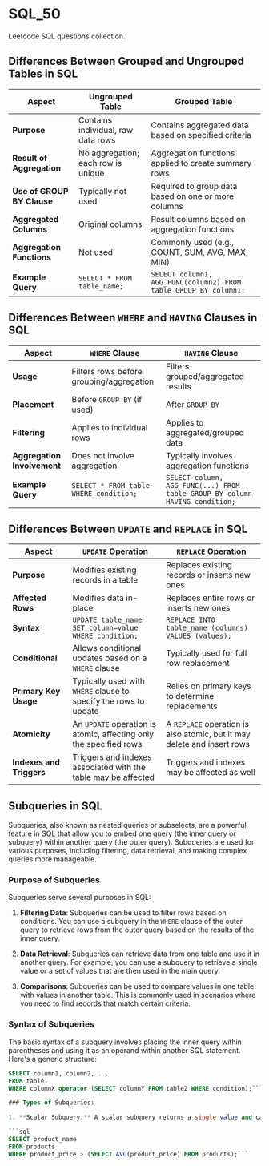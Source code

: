 # SQL_50

Leetcode SQL questions collection.


## Differences Between Grouped and Ungrouped Tables in SQL

| Aspect                      | Ungrouped Table                               | Grouped Table                                           |
|-----------------------------|-----------------------------------------------|--------------------------------------------------------|
| **Purpose**                 | Contains individual, raw data rows           | Contains aggregated data based on specified criteria  |
| **Result of Aggregation**   | No aggregation; each row is unique           | Aggregation functions applied to create summary rows  |
| **Use of GROUP BY Clause**  | Typically not used                            | Required to group data based on one or more columns  |
| **Aggregated Columns**      | Original columns                             | Result columns based on aggregation functions        |
| **Aggregation Functions**   | Not used                                      | Commonly used (e.g., COUNT, SUM, AVG, MAX, MIN)      |
| **Example Query**           | `SELECT * FROM table_name;`                  | `SELECT column1, AGG_FUNC(column2) FROM table GROUP BY column1;` |

## Differences Between `WHERE` and `HAVING` Clauses in SQL

| Aspect                  | `WHERE` Clause                           | `HAVING` Clause                            |
|-------------------------|------------------------------------------|-------------------------------------------|
| **Usage**               | Filters rows before grouping/aggregation | Filters grouped/aggregated results       |
| **Placement**           | Before `GROUP BY` (if used)              | After `GROUP BY`                          |
| **Filtering**           | Applies to individual rows               | Applies to aggregated/grouped data       |
| **Aggregation Involvement** | Does not involve aggregation        | Typically involves aggregation functions |
| **Example Query**       | `SELECT * FROM table WHERE condition;`  | `SELECT column, AGG_FUNC(...) FROM table GROUP BY column HAVING condition;` |


## Differences Between `UPDATE` and `REPLACE` in SQL

| Aspect                    | `UPDATE` Operation                        | `REPLACE` Operation                             |
|---------------------------|------------------------------------------|-------------------------------------------------|
| **Purpose**               | Modifies existing records in a table     | Replaces existing records or inserts new ones   |
| **Affected Rows**         | Modifies data in-place                   | Replaces entire rows or inserts new ones       |
| **Syntax**                | `UPDATE table_name SET column=value WHERE condition;` | `REPLACE INTO table_name (columns) VALUES (values);` |
| **Conditional**           | Allows conditional updates based on a `WHERE` clause | Typically used for full row replacement        |
| **Primary Key Usage**     | Typically used with `WHERE` clause to specify the rows to update | Relies on primary keys to determine replacements |
| **Atomicity**             | An `UPDATE` operation is atomic, affecting only the specified rows | A `REPLACE` operation is also atomic, but it may delete and insert rows |
| **Indexes and Triggers**  | Triggers and indexes associated with the table may be affected | Triggers and indexes may be affected as well    |

## Subqueries in SQL

Subqueries, also known as nested queries or subselects, are a powerful feature in SQL that allow you to embed one query (the inner query or subquery) within another query (the outer query). Subqueries are used for various purposes, including filtering, data retrieval, and making complex queries more manageable.

### Purpose of Subqueries

Subqueries serve several purposes in SQL:

1. **Filtering Data**: Subqueries can be used to filter rows based on conditions. You can use a subquery in the `WHERE` clause of the outer query to retrieve rows from the outer query based on the results of the inner query.

2. **Data Retrieval**: Subqueries can retrieve data from one table and use it in another query. For example, you can use a subquery to retrieve a single value or a set of values that are then used in the main query.

3. **Comparisons**: Subqueries can be used to compare values in one table with values in another table. This is commonly used in scenarios where you need to find records that match certain criteria.

### Syntax of Subqueries

The basic syntax of a subquery involves placing the inner query within parentheses and using it as an operand within another SQL statement. Here's a generic structure:

```sql
SELECT column1, column2, ...
FROM table1
WHERE columnX operator (SELECT columnY FROM table2 WHERE condition);```

### Types of Subqueries:

1. **Scalar Subquery:** A scalar subquery returns a single value and can be used in a comparison with a single value in the outer query. For example:

```sql
SELECT product_name
FROM products
WHERE product_price > (SELECT AVG(product_price) FROM products);```